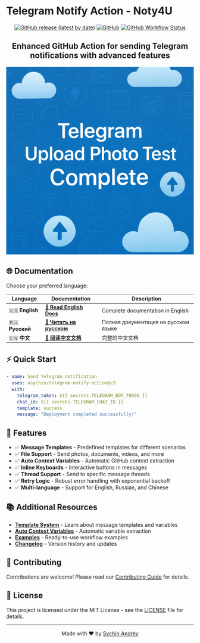 # Telegram Notify Action - Noty4U

<div align="center">

[![GitHub release (latest by date)](https://img.shields.io/github/v/release/asychin/telegram-notify-action)](https://github.com/asychin/telegram-notify-action/releases)
[![GitHub](https://img.shields.io/github/license/asychin/telegram-notify-action)](LICENSE)
[![GitHub Workflow Status](https://img.shields.io/github/actions/workflow/status/asychin/telegram-notify-action/test.yml)](https://github.com/asychin/telegram-notify-action/actions)

## Enhanced GitHub Action for sending Telegram notifications with advanced features

![Telegram Bot](test-image.png)

</div>

## 🌐 Documentation

Choose your preferred language:

<div align="center">

| Language | Documentation | Description |
|----------|---------------|-------------|
| 🇺🇸 **English** | **[📖 Read English Docs](docs/en/README.md)** | Complete documentation in English |
| 🇷🇺 **Русский** | **[📖 Читать на русском](docs/ru/README.md)** | Полная документация на русском языке |
| 🇨🇳 **中文** | **[📖 阅读中文文档](docs/zh/README.md)** | 完整的中文文档 |

</div>

## ⚡ Quick Start

```yaml
- name: Send Telegram notification
  uses: asychin/telegram-notify-action@v3
  with:
    telegram_token: ${{ secrets.TELEGRAM_BOT_TOKEN }}
    chat_id: ${{ secrets.TELEGRAM_CHAT_ID }}
    template: success
    message: "Deployment completed successfully!"
```

## 🔧 Features

- ✅ **Message Templates** - Predefined templates for different scenarios
- ✅ **File Support** - Send photos, documents, videos, and more
- ✅ **Auto Context Variables** - Automatic GitHub context extraction
- ✅ **Inline Keyboards** - Interactive buttons in messages
- ✅ **Thread Support** - Send to specific message threads
- ✅ **Retry Logic** - Robust error handling with exponential backoff
- ✅ **Multi-language** - Support for English, Russian, and Chinese

## 📚 Additional Resources

- **[Template System](TEMPLATE-SYSTEM.md)** - Learn about message templates and variables
- **[Auto Context Variables](docs/en/README.md#-auto-context-variables)** - Automatic variable extraction
- **[Examples](examples/)** - Ready-to-use workflow examples
- **[Changelog](CHANGELOG.md)** - Version history and updates

## 🤝 Contributing

Contributions are welcome! Please read our [Contributing Guide](CONTRIBUTING.md) for details.

## 📄 License

This project is licensed under the MIT License - see the [LICENSE](LICENSE) file for details.

---

<div align="center">
Made with ❤️ by <a href="https://github.com/asychin">Sychin Andrey</a>
</div>
